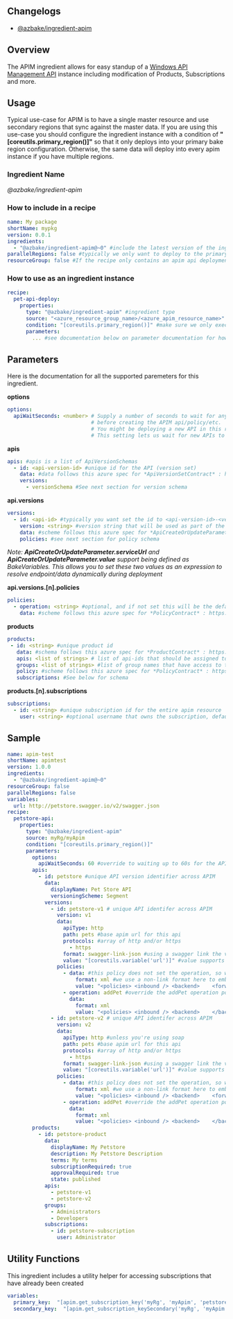 ## Changelogs

* [@azbake/ingredient-apim](./CHANGELOG.md)

## Overview

The APIM ingredient allows for easy standup of a [Windows API Management API](https://docs.microsoft.com/en-us/azure/api-management/api-management-key-concepts) instance including modification of Products, Subscriptions and more.

## Usage

Typical use-case for APIM is to have a single master resource and use secondary regions that sync against the master data. If you are using this use-case you should configure the ingredient instance with a condition of **"[coreutils.primary_region()]"** so that it only deploys into your primary bake region configuration. Otherwise, the same data will deploy into every apim instance if you have multiple regions.

### Ingredient Name

*@azbake/ingredient-apim*

### How to include in a recipe

```yaml
name: My package
shortName: mypkg
version: 0.0.1
ingredients:
  - "@azbake/ingredient-apim@~0" #include the latest version of the ingredient at build time
parallelRegions: false #typically we only want to deploy to the primary region, so can turn off parallel deploy
resourceGroup: false #If the recipe only contains an apim api deployment, you don't need to create resource groups
```

### How to use as an ingredient instance
```yaml
recipe:
  pet-api-deploy:
    properties:
      type: "@azbake/ingredient-apim" #ingredient type
      source: "<azure_resource_group_name>/<azure_apim_resource_name>" #identity the azure apim resource to register an API against
      condition: "[coreutils.primary_region()]" #make sure we only execute this against the primary region for multi-region configs
      parameters:
        ... #see documentation below on parameter documentation for how to use.
```

## Parameters

Here is the documentation for all the supported paremeters for this ingredient.

**options**
```yaml
options:
  apiWaitSeconds: <number> # Supply a number of seconds to wait for any xml-link/swagger-link urls to become availabile 
                           # before creating the APIM api/policy/etc.
                           # You might be deploying a new API in this recipe, which could take 30-120s to become online.
                           # This setting lets us wait for new APIs to be online before APIM
```

**apis**
```yaml
apis: #apis is a list of ApiVersionSchemas
  - id: <api-version-id> #unique id for the API (version set)
    data: #data follows this azure spec for *ApiVersionSetContract* : https://github.com/Azure/azure-sdk-for-js/blob/20fe312b1122b21811f9364e3d95fe77202e6466/sdk/apimanagement/arm-apimanagement/src/models/index.ts#L1460
    versions:
      - versionSchema #See next section for version schema
```

**api.versions**
```yaml
versions:
  - id: <api-id> #typically you want set the id to <api-version-id>-<version> to keep the id consistant for the version set it belongs to
    version: <string> #version string that will be used as part of the above ApiVersionSetContract.versioningSchema     
    data: #scheme follows this azure spec for *ApiCreateOrUpdateParameter* : https://github.com/Azure/azure-sdk-for-js/blob/20fe312b1122b21811f9364e3d95fe77202e6466/sdk/apimanagement/arm-apimanagement/src/models/index.ts#L1310
    policies: #see next section for policy schema
```
*Note: **ApiCreateOrUpdateParameter.serviceUrl** and **ApiCreateOrUpdateParameter.value** support being defined as BakeVariables. This allows you to set these two values as an expression to resolve endpoint/data dynamically during deployment*

**api.versions.[n].policies**
```yaml
policies:
  - operation: <string> #optional, and if not set this will be the default policy set for the entire api. Otherwise, name of an operation within this api to apply the policy to.
    data: #scheme follows this azure spec for *PolicyContract* : https://github.com/Azure/azure-sdk-for-js/blob/20fe312b1122b21811f9364e3d95fe77202e6466/sdk/apimanagement/arm-apimanagement/src/models/index.ts#L797
```

**products**
```yaml
products:
 - id: <string> #unique product id
   data: #schema follows this azure spec for *ProductContract* : https://github.com/Azure/azure-sdk-for-js/blob/20fe312b1122b21811f9364e3d95fe77202e6466/sdk/apimanagement/arm-apimanagement/src/models/index.ts#L826
   apis: <list of strings> # list of api-ids that should be assigned to the product (use individual versioned ids, not the version set)
   groups: <list of strings> #list of group names that have access to the product
   policy: #scheme follows this azure spec for *PolicyContract* : https://github.com/Azure/azure-sdk-for-js/blob/20fe312b1122b21811f9364e3d95fe77202e6466/sdk/apimanagement/arm-apimanagement/src/models/index.ts#L797
   subscriptions: #See below for schema
```

**products.[n].subscriptions**
```yaml
subscriptions:
  - id: <string> #unique subscription id for the entire apim resource
    user: <string> #optional username that owns the subscription, defaults to Administrator
```

## Sample
```yaml
name: apim-test
shortName: apimtest
version: 1.0.0
ingredients:
  - "@azbake/ingredient-apim@~0"
resourceGroup: false
parallelRegions: false
variables:  
  url: http://petstore.swagger.io/v2/swagger.json
recipe:
  petstore-api:
    properties:
      type: "@azbake/ingredient-apim"
      source: myRg/myApim
      condition: "[coreutils.primary_region()]"
      parameters:
        options:
          apiWaitSeconds: 60 #override to waiting up to 60s for the API to be ready
        apis:
          - id: petstore #unique API version identifier across APIM
            data:
              displayName: Pet Store API
              versioningScheme: Segment
            versions:
              - id: petstore-v1 # unique API identifer across APIM
                version: v1
                data:
                  apiType: http
                  path: pets #base apim url for this api
                  protocols: #array of http and/or https
                    - https
                  format: swagger-link-json #using a swagger link the value needs to be a http based json document to download
                  value: "[coreutils.variable('url')]" #value supports bake variables.
                policies: 
                  - data: #this policy does not set the operation, so will default to the entire API (operation: base does the same thing)
                      format: xml #we use a non-link format here to embed the policy, but this could have been xml-link and a http address
                      value: "<policies> <inbound /> <backend>    <forward-request />  </backend>  <outbound /></policies>"
                  - operation: addPet #override the addPet operation policy
                    data:
                      format: xml
                      value: "<policies> <inbound /> <backend>    </backend>  <outbound /></policies>"
              - id: petstore-v2 # unique API identifer across APIM
                version: v2
                data:
                  apiType: http #unless you're using soap
                  path: pets #base apim url for this api
                  protocols: #array of http and/or https
                    - https
                  format: swagger-link-json #using a swagger link the value needs to be a http based json document to download
                  value: "[coreutils.variable('url')]" #value supports bake variables.
                policies:
                  - data: #this policy does not set the operation, so will default to the entire API (operation: base does the same thing)
                      format: xml #we use a non-link format here to embed the policy, but this could have been xml-link and a http address
                      value: "<policies> <inbound /> <backend>    <forward-request />  </backend>  <outbound /></policies>"
                  - operation: addPet #override the addPet operation policy
                    data:
                      format: xml
                      value: "<policies> <inbound /> <backend>    </backend>  <outbound /></policies>"        
        products:
          - id: petstore-product
            data:
              displayName: My Petstore
              description: My Petstore Description
              terms: My terms
              subscriptionRequired: true
              approvalRequired: true
              state: published
            apis:
              - petstore-v1
              - petstore-v2
            groups:
              - Administrators
              - Developers
            subscriptions:
              - id: petstore-subscription
                user: Administrator
```

## Utility Functions
This ingredient includes a utility helper for accessing subscriptions that have already been created

```yaml
variables:
  primary_key:  "[apim.get_subscription_key('myRg', 'myApim', 'petstore-subscription')]"
  secondary_key:  "[apim.get_subscription_keySecondary('myRg', 'myApim', 'petstore-subscription')]"
```
